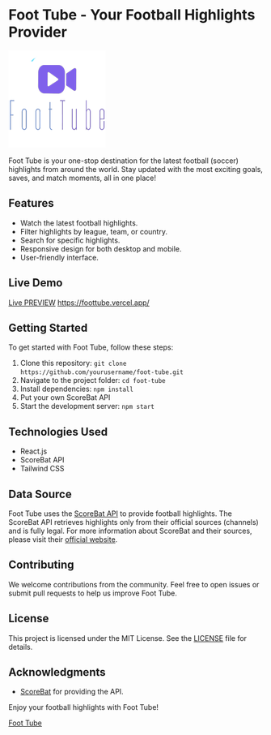 # Foot Tube - Your Football Highlights Provider

![Foot Tube Logo](/public/logo192.png)

Foot Tube is your one-stop destination for the latest football (soccer) highlights from around the world. Stay updated with the most exciting goals, saves, and match moments, all in one place!

## Features

- Watch the latest football highlights.
- Filter highlights by league, team, or country.
- Search for specific highlights.
- Responsive design for both desktop and mobile.
- User-friendly interface.

## Live Demo

[Live PREVIEW](https://foottube.vercel.app/) https://foottube.vercel.app/
## Getting Started

To get started with Foot Tube, follow these steps:

1. Clone this repository: `git clone https://github.com/yourusername/foot-tube.git`
2. Navigate to the project folder: `cd foot-tube`
3. Install dependencies: `npm install`
4. Put  your own ScoreBat API 
5. Start the development server: `npm start`

## Technologies Used

- React.js
- ScoreBat API
- Tailwind CSS

## Data Source

Foot Tube uses the [ScoreBat API](https://www.scorebat.com/video-api/) to provide football highlights. The ScoreBat API retrieves highlights only from their official sources (channels) and is fully legal. For more information about ScoreBat and their sources, please visit their [official website](https://www.scorebat.com/).

## Contributing

We welcome contributions from the community. Feel free to open issues or submit pull requests to help us improve Foot Tube.

## License

This project is licensed under the MIT License. See the [LICENSE](LICENSE) file for details.

## Acknowledgments

- [ScoreBat](https://www.scorebat.com/) for providing the API.


Enjoy your football highlights with Foot Tube!

[Foot Tube](/public/logo512.png)
